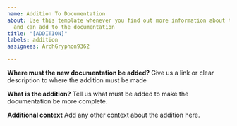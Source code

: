 ```yaml
---
name: Addition To Documentation
about: Use this template whenever you find out more information about the protocol,
  and can add to the documentation
title: "[ADDITION]"
labels: addition
assignees: ArchGryphon9362

---
```


**Where must the new documentation be added?**
Give us a link or clear description to where the addition must be made

**What is the addition?**
Tell us what must be added to make the documentation be more complete.

**Additional context**
Add any other context about the addition here.
